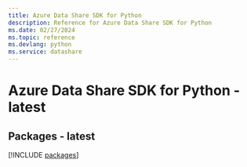 ```yaml
---
title: Azure Data Share SDK for Python
description: Reference for Azure Data Share SDK for Python
ms.date: 02/27/2024
ms.topic: reference
ms.devlang: python
ms.service: datashare
---
```

# Azure Data Share SDK for Python - latest
## Packages - latest
[!INCLUDE [packages](data-share-index.md)]